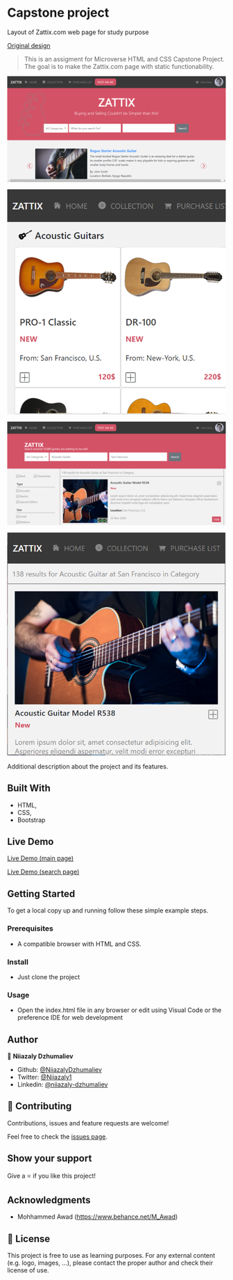 # Capstone project

Layout of Zattix.com web page for study purpose

[Original design](https://www.behance.net/gallery/24796463/ZATTIX)

> This is an assigment for Microverse HTML and CSS Capstone Project. The goal is to make the Zattix.com page with static functionability.

![screenshot](images/index-desktop.png)

![screenshot](images/index-mobile.png)

![screenshot](images/search-desktop.png)

![screenshot](images/search-mobile.png)

Additional description about the project and its features.

## Built With

- HTML,
- CSS,
- Bootstrap

## Live Demo

[Live Demo (main page)](https://rawcdn.githack.com/NiiazalyDzhumaliev/capstone-project-html-css/3ffe07d403e7449a2f930804d40b0b8868093b6f/index.html)

[Live Demo (search page)](https://rawcdn.githack.com/NiiazalyDzhumaliev/capstone-project-html-css/3ffe07d403e7449a2f930804d40b0b8868093b6f/search.html)

## Getting Started

To get a local copy up and running follow these simple example steps.

### Prerequisites

- A compatible browser with HTML and CSS.

### Install

- Just clone the project

### Usage

- Open the index.html file in any browser or edit using Visual Code or the preference IDE for web development

## Author

👤 **Niiazaly Dzhumaliev**

- Github: [@NiiazalyDzhumaliev](https://github.com/NiiazalyDzhumaliev)
- Twitter: [@Niiazaly1](https://twitter.com/Niiazaly1)
- Linkedin: [@niiazaly-dzhumaliev](https://www.linkedin.com/in/niiazaly-dzhumaliev-117707132/)

## 🤝 Contributing

Contributions, issues and feature requests are welcome!

Feel free to check the [issues page](https://github.com/NiiazalyDzhumaliev/capstone-project-html-css/tree/features).

## Show your support

Give a ⭐️ if you like this project!

## Acknowledgments

- Mohhammed Awad (https://www.behance.net/M_Awad)

## 📝 License

This project is free to use as learning purposes. For any external content (e.g. logo, images, ...), please contact the proper author and check their license of use.
